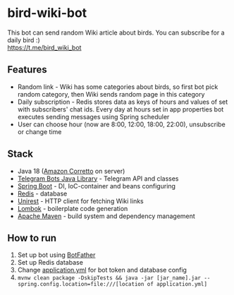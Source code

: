# bird-wiki-bot

This bot can send random Wiki article about birds. You can subscribe for a daily bird :)  
https://t.me/bird_wiki_bot

## Features
- Random link - Wiki has some categories about birds, so first bot pick random category, then Wiki sends random page in this category
- Daily subscription - Redis stores data as keys of hours and values of set with subscribers' chat ids. Every day at hours set in app properties bot executes sending messages using Spring scheduler
- User can choose hour (now are 8:00, 12:00, 18:00, 22:00), unsubscribe or change time

## Stack
- Java 18 ([Amazon Corretto](https://aws.amazon.com/corretto/) on server)
- [Telegram Bots Java Library](https://github.com/rubenlagus/TelegramBots) - Telegram API and classes
- [Spring Boot](https://spring.io/projects/spring-boot) - DI, IoC-container and beans configuring
- [Redis](https://redis.io/) - database
- [Unirest](http://kong.github.io/unirest-java/) - HTTP client for fetching Wiki links
- [Lombok](https://projectlombok.org/) - boilerplate code generation
- [Apache Maven](https://maven.apache.org/) - build system and dependency management

## How to run
1. Set up bot using [BotFather](https://t.me/BotFather)
2. Set up Redis database
3. Change [application.yml](https://github.com/bee-joo/bird-wiki-bot/blob/main/src/main/resources/application.yml) for bot token and database config
4. ```mvnw clean package -DskipTests && java -jar [jar_name].jar --spring.config.location=file:///[location of application.yml]```
